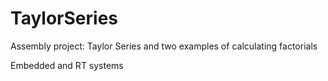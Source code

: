# TaylorSeries
Assembly project: Taylor Series and two examples of calculating factorials

Embedded and RT systems
